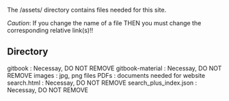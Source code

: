 The /assets/ directory contains files needed for this site.

*Caution*: If you change the name of a file THEN you must change the corresponding relative link(s)!!

Directory
---------
gitbook : Necessay, DO NOT REMOVE
gitbook-material : Necessay, DO NOT REMOVE
images : jpg, png files
PDFs : documents needed for website
search.html : Necessay, DO NOT REMOVE
search_plus_index.json : Necessay, DO NOT REMOVE

